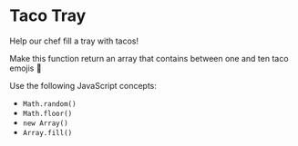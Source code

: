 # Taco Tray

Help our chef fill a tray with tacos! 

Make this function return an array that contains 
between one and ten taco emojis 🌮

Use the following JavaScript concepts:
  - `Math.random()`
  - `Math.floor()`
  - `new Array()`
  - `Array.fill()`